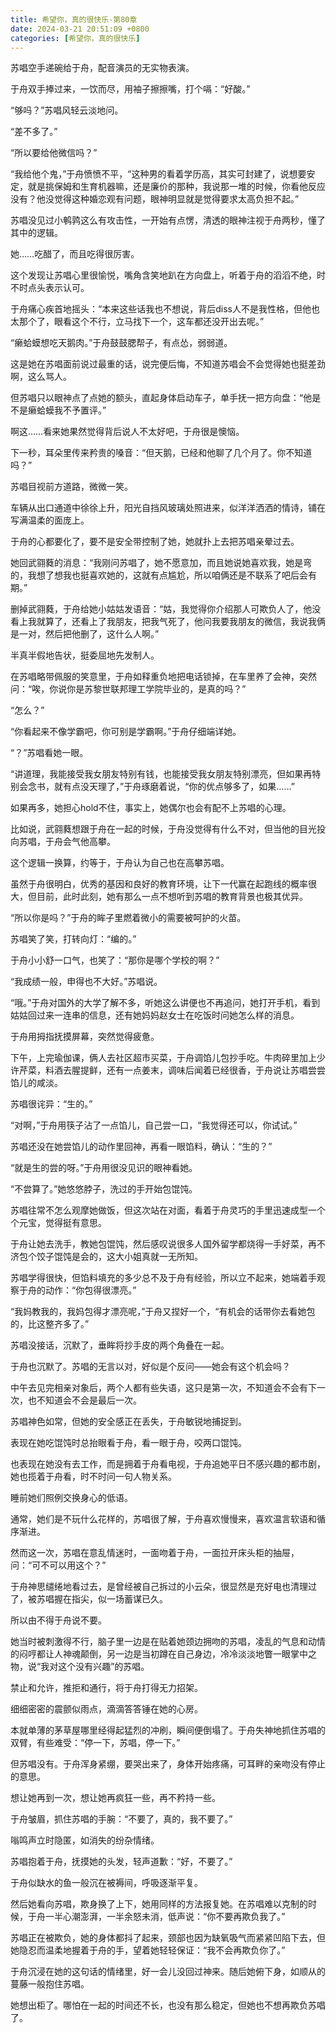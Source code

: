 ```yaml
---
title: 希望你，真的很快乐-第80章
date: 2024-03-21 20:51:09 +0800
categories: [希望你，真的很快乐]
---
```


苏唱空手递碗给于舟，配音演员的无实物表演。

于舟双手捧过来，一饮而尽，用袖子擦擦嘴，打个嗝：“好酸。”

“够吗？”苏唱风轻云淡地问。

“差不多了。”

“所以要给他微信吗？”

“我给他个鬼，”于舟愤愤不平，“这种男的看着学历高，其实可封建了，说想要安定，就是挑保姆和生育机器嘛，还是廉价的那种，我说那一堆的时候，你看他反应没有？他没觉得这种婚恋观有问题，眼神明显就是觉得要求太高负担不起。”

苏唱没见过小鹌鹑这么有攻击性，一开始有点愣，清透的眼神注视于舟两秒，懂了其中的逻辑。

她……吃醋了，而且吃得很厉害。

这个发现让苏唱心里很愉悦，嘴角含笑地趴在方向盘上，听着于舟的滔滔不绝，时不时点头表示认可。

于舟痛心疾首地摇头：“本来这些话我也不想说，背后diss人不是我性格，但他也太那个了，眼看这个不行，立马找下一个，这车都还没开出去呢。”

“癞蛤蟆想吃天鹅肉。”于舟鼓鼓腮帮子，有点怂，弱弱道。

这是她在苏唱面前说过最重的话，说完便后悔，不知道苏唱会不会觉得她也挺差劲啊，这么骂人。

但苏唱只以眼神点了点她的额头，直起身体启动车子，单手抚一把方向盘：“他是不是癞蛤蟆我不予置评。”

啊这……看来她果然觉得背后说人不太好吧，于舟很是懊恼。

下一秒，耳朵里传来矜贵的嗓音：“但天鹅，已经和他聊了几个月了。你不知道吗？”

苏唱目视前方道路，微微一笑。

车辆从出口通道中徐徐上升，阳光自挡风玻璃处照进来，似洋洋洒洒的情诗，铺在写满温柔的面庞上。

于舟的心都要化了，要不是安全带控制了她，她就扑上去把苏唱亲晕过去。

她回武翧蕤的消息：“我刚问苏唱了，她不愿意加，而且她说她喜欢我，她是弯的，我想了想我也挺喜欢她的，这就有点尴尬，所以咱俩还是不联系了吧后会有期。”

删掉武翧蕤，于舟给她小姑姑发语音：“姑，我觉得你介绍那人可欺负人了，他没看上我就算了，还看上了我朋友，把我气死了，他问我要我朋友的微信，我说我俩是一对，然后把他删了，这什么人啊。”

半真半假地告状，挺委屈地先发制人。

在苏唱略带佩服的笑意里，于舟如释重负地把电话锁掉，在车里养了会神，突然问：“唉，你说你是苏黎世联邦理工学院毕业的，是真的吗？”

“怎么？”

“你看起来不像学霸吧，你可别是学霸啊。”于舟仔细端详她。

“？”苏唱看她一眼。

“讲道理，我能接受我女朋友特别有钱，也能接受我女朋友特别漂亮，但如果再特别会念书，就有点没天理了，”于舟琢磨着说，“你的优点够多了，如果……”

如果再多，她担心hold不住，事实上，她偶尔也会有配不上苏唱的心理。

比如说，武翧蕤想跟于舟在一起的时候，于舟没觉得有什么不对，但当他的目光投向苏唱，于舟会气他高攀。

这个逻辑一换算，约等于，于舟认为自己也在高攀苏唱。

虽然于舟很明白，优秀的基因和良好的教育环境，让下一代赢在起跑线的概率很大，但目前，此时此刻，她有那么一点不想听到苏唱的教育背景也极其优异。

“所以你是吗？”于舟的眸子里燃着微小的需要被呵护的火苗。

苏唱笑了笑，打转向灯：“编的。”

于舟小小舒一口气，也笑了：“那你是哪个学校的啊？”

“我成绩一般，申得也不大好。”苏唱说。

“哦。”于舟对国外的大学了解不多，听她这么讲便也不再追问，她打开手机，看到姑姑回过来一连串的信息，还有她妈妈赵女士在吃饭时问她怎么样的消息。

于舟用拇指抚摸屏幕，突然觉得疲惫。

下午，上完瑜伽课，俩人去社区超市买菜，于舟调馅儿包抄手吃。牛肉碎里加上少许芹菜，料酒去腥提鲜，还有一点姜末，调味后闻着已经很香，于舟说让苏唱尝尝馅儿的咸淡。

苏唱很诧异：“生的。”

“对啊，”于舟用筷子沾了一点馅儿，自己尝一口，“我觉得还可以，你试试。”

苏唱还没在她尝馅儿的动作里回神，再看一眼馅料，确认：“生的？”

“就是生的尝的呀。”于舟用很没见识的眼神看她。

“不尝算了。”她悠悠脖子，洗过的手开始包馄饨。

苏唱往常不怎么观摩她做饭，但这次站在对面，看着于舟灵巧的手里迅速成型一个个元宝，觉得挺有意思。

于舟让她去洗手，教她包馄饨，然后感叹说很多人国外留学都烧得一手好菜，再不济包个饺子馄饨是会的，这大小姐真就一无所知。

苏唱学得很快，但馅料填充的多少总不及于舟有经验，所以立不起来，她端着手观察于舟的动作：“你包得很漂亮。”

“我妈教我的，我妈包得才漂亮呢，”于舟又捏好一个，“有机会的话带你去看她包的，比这整齐多了。”

苏唱没接话，沉默了，垂眸将抄手皮的两个角叠在一起。

于舟也沉默了。苏唱的无言以对，好似是个反问——她会有这个机会吗？

中午去见完相亲对象后，两个人都有些失语，这只是第一次，不知道会不会有下一次，也不知道会不会是最后一次。

苏唱神色如常，但她的安全感正在丢失，于舟敏锐地捕捉到。

表现在她吃馄饨时总抬眼看于舟，看一眼于舟，咬两口馄饨。

也表现在她没有去工作，而是拥着于舟看电视，于舟追她平日不感兴趣的都市剧，她也揽着于舟看，时不时问一句人物关系。

睡前她们照例交换身心的低语。

通常，她们是不玩什么花样的，苏唱很了解，于舟喜欢慢慢来，喜欢温言软语和循序渐进。

然而这一次，苏唱在意乱情迷时，一面吻着于舟，一面拉开床头柜的抽屉，问：“可不可以用这个？”

于舟神思缱绻地看过去，是曾经被自己拆过的小云朵，很显然是充好电也清理过了，被苏唱握在指尖，似一场蓄谋已久。

所以由不得于舟说不要。

她当时被刺激得不行，脑子里一边是在贴着她颈边拥吻的苏唱，凌乱的气息和动情的闷哼都让人神魂颠倒，另一边是当初蹲在自己身边，冷冷淡淡地瞥一眼掌中之物，说“我对这个没有兴趣”的苏唱。

禁止和允许，推拒和通行，将于舟打得无力招架。

细细密密的震颤似雨点，滴滴答答锤在她的心房。

本就单薄的茅草屋哪里经得起猛烈的冲刷，瞬间便倒塌了。于舟失神地抓住苏唱的双臂，有些难受：“停一下，苏唱，停一下。”

但苏唱没有。于舟浑身紧绷，要哭出来了，身体开始疼痛，可耳畔的亲吻没有停止的意思。

想让她再到一次，想让她再疯狂一些，再不矜持一些。

于舟皱眉，抓住苏唱的手腕：“不要了，真的，我不要了。”

嗡鸣声立时隐匿，如消失的纷杂情绪。

苏唱抱着于舟，抚摸她的头发，轻声道歉：“好，不要了。”

于舟似缺水的鱼一般沉在被褥间，呼吸逐渐平复。

然后她看向苏唱，欺身换了上下，她用同样的方法报复她。在苏唱难以克制的时候，于舟一半心潮澎湃，一半余怒未消，低声说：“你不要再欺负我了。”

苏唱正在被欺负，她的身体都抖了起来，颈部也因为缺氧吸气而紧紧凹陷下去，但她隐忍而温柔地握着于舟的手，望着她轻轻保证：“我不会再欺负你了。”

于舟沉浸在她的这句话的情绪里，好一会儿没回过神来。随后她俯下身，如顺从的蔓藤一般抱住苏唱。

她想出柜了。哪怕在一起的时间还不长，也没有那么稳定，但她也不想再欺负苏唱了。

